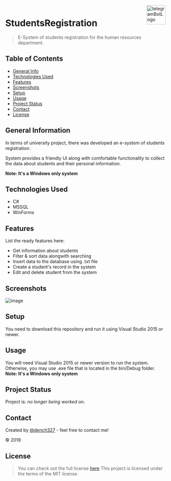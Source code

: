 <img src="https://static.vecteezy.com/system/resources/thumbnails/000/350/111/small/Education__28193_29.jpg" alt="telegramBotLogo" title="telegramBotLogo" align="right" height="60" />

# StudentsRegistration
> E-System of students registration for the human resources department.

## Table of Contents
* [General Info](#general-information)
* [Technologies Used](#technologies-used)
* [Features](#features)
* [Screenshots](#screenshots)
* [Setup](#setup)
* [Usage](#usage)
* [Project Status](#project-status)
* [Contact](#contact)
* [License](#license)


## General Information
In terms of university project, there was developed an e-system of students registration. 

System provides a friendly UI along with comfortable functionality to collect the data about students and their personal information.

**Note: It's a Windows only system**


## Technologies Used
- C#
- MSSQL
- WinForms


## Features
List the ready features here:
- Get information about students
- Filter & sort data alongwith searching
- Insert data to the database using .txt file
- Create a student's record in the system
- Edit and delete student from the system

## Screenshots
![image](https://user-images.githubusercontent.com/53062219/218332086-e729709f-85a4-4364-89af-98bbd000680c.png)


## Setup
You need to download this repository and run it using Visual Studio 2015 or newer.

## Usage
You will need Visual Studio 2015 or newer version to run the system. Otherwise, you may use .exe file that is located in the bin/Debug folder.
**Note: It's a Windows only system**

## Project Status
Project is: _no longer being worked on_.


## Contact
Created by [@dench327](https://www.linkedin.com/in/denis-semko-551b91191) - feel free to contact me!

© 2019


## License
> You can check out the full license [here](https://github.com/DenisSemko/StudentsRegistration/blob/master/LICENSE.md)
This project is licensed under the terms of the MIT license.
